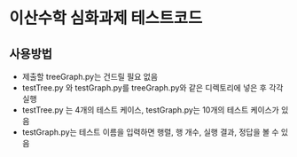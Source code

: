# 이산수학 심화과제 테스트코드
## 사용방법
- 제출할 treeGraph.py는 건드릴 필요 없음
- testTree.py 와 testGraph.py를 treeGraph.py와 같은 디렉토리에 넣은 후 각각 실행
- testTree.py 는 4개의 테스트 케이스, testGraph.py는 10개의 테스트 케이스가 있음
- testGraph.py는 테스트 이름을 입력하면 행렬, 행 개수, 실행 결과, 정답을 볼 수 있음
